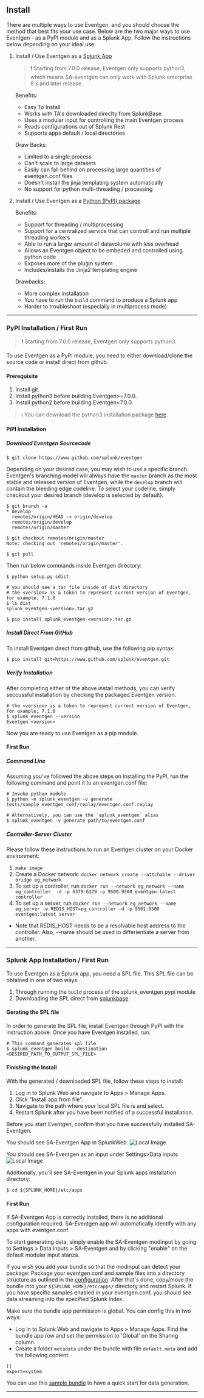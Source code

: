 ## Install

There are multiple ways to use Eventgen, and you should choose the method that best fits your use case.
Below are the two major ways to use Eventgen - as a PyPI module and as a Splunk App. Follow the instructions below depending on your ideal use:

1. Install / Use Eventgen as a [Splunk App](#splunk-app-installation)

    > :heavy_exclamation_mark: Starting from 7.0.0 release, Eventgen only supports python3, which means SA-eventgen can only work with Splunk enterprise 8.x and later release.

    Benefits:
    * Easy To Install
    * Works with TA's downloaded direclty from SplunkBase
    * Uses a modular input for controlling the main Eventgen process
    * Reads configurations out of Splunk Rest
    * Supports apps default / local directories

    Draw Backs:
    * Limited to a single process
    * Can't scale to large datasets
    * Easily can fall behind on processing large quantities of eventgen.conf files
    * Doesn't install the jinja templating system automatically
    * No support for python multi-threading / processing


1. Install / Use Eventgen as a [Python (PyPI) package](#pypi-installation)

    Benefits:
    * Support for threading / multiprocessing
    * Support for a centralized service that can controll and run multiple threading workers
    * Able to run a larger amount of datavolume with less overhead
    * Allows an Eventgen object to be embeded and controlled using python code
    * Exposes more of the plugin system
    * Includes/installs the Jinja2 templating engine

    Drawbacks:
    * More complex installation
    * You have to run the `build` command to produce a Splunk app
    * Harder to troubleshoot (especially in multiprocess mode)

---

<a id="pypi-installation"></a>
### PyPI Installation / First Run

> :heavy_exclamation_mark: Starting from 7.0.0 release, Eventgen only supports python3.

To use Eventgen as a PyPI module, you need to either download/clone the source code or install direct from github.

#### Prerequisite

1. Install git.
1. Install python3 before building Eventgen>=7.0.0.
1. Install python2 before building Eventgen<7.0.0.

>:information_source: You can download the python3 installation package [here](https://www.python.org/downloads/).

#### PiPI Installation

##### Download Eventgen Sourcecode
```
$ git clone https://www.github.com/splunk/eventgen
```
Depending on your desired case, you may wish to use a specific branch.  Eventgen's branching model will always have the `master` branch as the most stable and released version of Eventgen, while the `develop` branch will contain the bleeding edge codeline.
To select your codeline, simply checkout your desired branch (develop is selected by default).

```
$ git branch -a
* develop
  remotes/origin/HEAD -> origin/develop
  remotes/origin/develop
  remotes/origin/master

$ git checkout remotes/origin/master
Note: checking out 'remotes/origin/master'.

$ git pull
```

Then run below commands inside Eventgen directory:
```
$ python setup.py sdist

# you should see a tar file inside of dist directory
# the <version> is a token to represent current version of Eventgen, for example, 7.1.0
$ ls dist
splunk_eventgen-<version>.tar.gz

$ pip install splunk_eventgen-<version>.tar.gz

```
##### Install Direct From GitHub
To install Eventgen direct from github, use the following pip syntax:

```
$ pip install git+https://www.github.com/splunk/eventgen.git
```

##### Verify Installation

After completing either of the above install methods, you can verify seccussful installation by checking the packaged Eventgen version.
```
# the <version> is a token to represent current version of Eventgen, for example, 7.1.0
$ splunk_eventgen --version
Eventgen <version>
```
Now you are ready to use Eventgen as a pip module.


#### First Run
##### Command Line ###

Assuming you've followed the above steps on installing the PyPI, run the following command and point it to an eventgen.conf file:

```
# Invoke python module
$ python -m splunk_eventgen -v generate tests/sample_eventgen_conf/replay/eventgen.conf.replay

# Alternatively, you can use the `splunk_eventgen` alias
$ splunk_eventgen -v generate path/to/eventgen.conf
```

##### Controller-Server Cluster ###

Please follow these instructions to run an Eventgen cluster on your Docker environment:

1. `make image`
2. Create a Docker network: `docker network create --attchable --driver bridge eg_network`
3. To set up a controller, run `docker run --network eg_network --name eg_controller  -d -p 6379:6379 -p 9500:9500 eventgen:latest controller`
4. To set up a server, run `docker run --network eg_network --name eg_server -e REDIS_HOST=eg_controller -d -p 9501:9500 eventgen:latest server`
* Note that REDIS_HOST needs to be a resolvable host address to the controller. Also, --name should be used to differientiate a server from another.

---

<a id="splunk-app-installation"></a>
### Splunk App Installation / First Run

To use Eventgen as a Splunk app, you need a SPL file. This SPL file can be obtained in one of two ways:
1. Through running the `build` process of the splunk_eventgen pypi module
2. Downloading the SPL direct from [splunkbase](https://splunkbase.splunk.com/app/1924/)

#### Gerating the SPL file
In order to generate the SPL file, install Eventgen through PyPI with the instruction above.
Once you have Eventgen installed, run:

```
# This command generates spl file
$ splunk_eventgen build --destination <DESIRED_PATH_TO_OUTPUT_SPL_FILE>
```

#### Finishing the Install
With the generated / downloaded SPL file, follow these steps to install:
1. Log in to Splunk Web and navigate to Apps > Manage Apps.
2. Click "Install app from file".
3. Navigate to the path where your local SPL file is and select.
4. Restart Splunk after you have been notified of a successful installation.

Before you start Eventgen, confirm that you have successfully installed SA-Eventgen:

You should see SA-Eventgen App in SplunkWeb.
![Local Image](./images/splunk_web_sa_eventgen.png)

You should see SA-Eventgen as an input under Settings>Data inputs
![Local Image](./images/splunk_web_sa_eventgen_modinput.png)

Additionally, you'll see SA-Eventgen in your Splunk apps installation directory:
```
$ cd ${SPLUNK_HOME}/etc/apps
```

#### First Run
If SA-Eventgen App is correctly installed, there is no additional configuration required. SA-Eventgen app will automatically identify with any apps with eventgen.conf.

To start generating data, simply enable the SA-Eventgen modinput by going to Settings > Data Inputs > SA-Eventgen and by clicking "enable" on the default modular input stanza.

If you wish you add your bundle so that the modinput can detect your package:
Package your eventgen.conf and sample files into a directory structure as outlined in the [configuration](CONFIGURE.md). After that's done, copy/move the bundle into your `${SPLUNK_HOME}/etc/apps/` directory and restart Splunk. If you have specific samples enabled in your eventgen.conf, you should see data streaming into the specified Splunk index.

Make sure the bundle app permission is global. You can config this in two ways:
* Log in to Splunk Web and navigate to Apps > Manage Apps. Find the bundle app row and set the permission to 'Global' on the Sharing column.
* Create a folder `metadata` under the bundle with file `default.meta` and add the following content:
```
[]
export=system
```

You can use this [sample bundle](https://github.com/splunk/eventgen/tree/develop/tests/sample_bundle.zip) to have a quick start for data generation.

---
